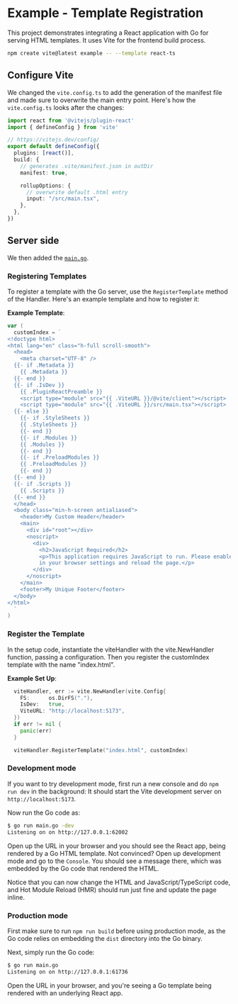 # Example - Template Registration

This project demonstrates integrating a React application with Go for serving HTML templates. It uses Vite for the frontend build process.

```sh
npm create vite@latest example -- --template react-ts
```

## Configure Vite

We changed the `vite.config.ts` to add the generation of the manifest file and made sure to overwrite the main entry point. Here's how the `vite.config.ts` looks after the changes:

```ts
import react from '@vitejs/plugin-react'
import { defineConfig } from 'vite'

// https://vitejs.dev/config/
export default defineConfig({
  plugins: [react()],
  build: {
    // generates .vite/manifest.json in outDir
    manifest: true,

    rollupOptions: {
      // overwrite default .html entry
      input: "/src/main.tsx",
    },
  },
})
```

## Server side

We then added the [`main.go`](https://github.com/olivere/vite/tree/main/examples/template-registry/main.go).

### Registering Templates

To register a template with the Go server, use the `RegisterTemplate` method of the Handler. Here's an example template and how to register it:

**Example Template**:

```go
var (
  customIndex = `
<!doctype html>
<html lang="en" class="h-full scroll-smooth">
  <head>
    <meta charset="UTF-8" />
  {{- if .Metadata }}
    {{ .Metadata }}
  {{- end }}
  {{- if .IsDev }}
    {{ .PluginReactPreamble }}
    <script type="module" src="{{ .ViteURL }}/@vite/client"></script>
    <script type="module" src="{{ .ViteURL }}/src/main.tsx"></script>
  {{- else }}
    {{- if .StyleSheets }}
    {{ .StyleSheets }}
    {{- end }}
    {{- if .Modules }}
    {{ .Modules }}
    {{- end }}
    {{- if .PreloadModules }}
    {{ .PreloadModules }}
    {{- end }}
  {{- end }}
  {{- if .Scripts }}
    {{ .Scripts }}
  {{- end }}
  </head>
  <body class="min-h-screen antialiased">
    <header>My Custom Header</header>
    <main>
      <div id="root"></div>
      <noscript>
        <div>
          <h2>JavaScript Required</h2>
          <p>This application requires JavaScript to run. Please enable JavaScript
          in your browser settings and reload the page.</p>
        </div>
      </noscript>
    </main>
    <footer>My Unique Footer</footer>
  </body>
</html>
  `
)
```

### Register the Template

In the setup code, instantiate the viteHandler with the vite.NewHandler function, passing a configuration. Then you register the customIndex template with the name "index.html".

**Example Set Up**:

```go
  viteHandler, err := vite.NewHandler(vite.Config{
    FS:      os.DirFS("."),
    IsDev:   true,
    ViteURL: "http://localhost:5173",
  })
  if err != nil {
    panic(err)
  }

  viteHandler.RegisterTemplate("index.html", customIndex)
```

### Development mode

If you want to try development mode, first run a new console and do `npm run dev` in the background: It should start the Vite development server on `http://localhost:5173`.

Now run the Go code as:

```sh
$ go run main.go -dev
Listening on on http://127.0.0.1:62002
```

Open up the URL in your browser and you should see the React app, being rendered by a Go HTML template. Not convinced? Open up development mode and go to the `Console`. You should see a message there, which was embedded by the Go code that rendered the HTML.

Notice that you can now change the HTML and JavaScript/TypeScript code, and Hot Module Reload (HMR) should run just fine and update the page inline.

### Production mode

First make sure to run `npm run build` before using production mode, as the Go code relies on embedding the `dist` directory into the Go binary.

Next, simply run the Go code:

```sh
$ go run main.go
Listening on on http://127.0.0.1:61736
```

Open the URL in your browser, and you're seeing a Go template being rendered with an underlying React app.
